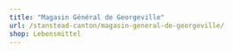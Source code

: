 ```yaml
---
title: "Magasin Général de Georgeville"
url: /stanstead-canton/magasin-general-de-georgeville/
shop: Lebensmittel
---
```

